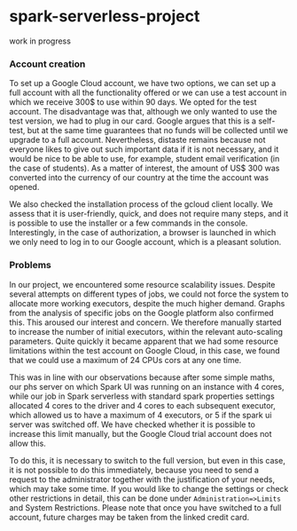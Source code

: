 # spark-serverless-project
work in progress

### Account creation
To set up a Google Cloud account, we have two options, we can set up a full account with all the functionality offered or we can use a test account in which we receive 300\$ to use within 90 days. We opted for the test account. The disadvantage was that, although we only wanted to use the test version, we had to plug in our card. Google argues that this is a self-test, but at the same time guarantees that no funds will be collected until we upgrade to a full account. Nevertheless, distaste remains because not everyone likes to give out such important data if it is not necessary, and it would be nice to be able to use, for example, student email verification (in the case of students). As a matter of interest, the amount of US$ 300 was converted into the currency of our country at the time the account was opened.

We also checked the installation process of the gcloud client locally. We assess that it is user-friendly, quick, and does not require many steps, and it is possible to use the installer or a few commands in the console. Interestingly, in the case of authorization, a browser is launched in which we only need to log in to our Google account, which is a pleasant solution. 

### Problems
In our project, we encountered some resource scalability issues. Despite several attempts on different types of jobs, we could not force the system to allocate more working executors, despite the much higher demand. Graphs from the analysis of specific jobs on the Google platform also confirmed this. This aroused our interest and concern. We therefore manually started to increase the number of initial executors, within the relevant auto-scaling parameters. Quite quickly it became apparent that we had some resource limitations within the test account on Google Cloud, in this case, we found that we could use a maximum of 24 CPUs cors at any one time.

This was in line with our observations because after some simple maths, our phs server on which Spark UI was running on an instance with 4 cores, while our job in Spark serverless with standard spark properties settings allocated 4 cores to the driver and 4 cores to each subsequent executor, which allowed us to have a maximum of 4 executors, or 5 if the spark ui server was switched off. We have checked whether it is possible to increase this limit manually, but the Google Cloud trial account does not allow this. 

To do this, it is necessary to switch to the full version, but even in this case, it is not possible to do this immediately, because you need to send a request to the administrator together with the justification of your needs, which may take some time. If you would like to change the settings or check other restrictions in detail, this can be done under `Administration=>Limits` and System Restrictions. Please note that once you have switched to a full account, future charges may be taken from the linked credit card.


